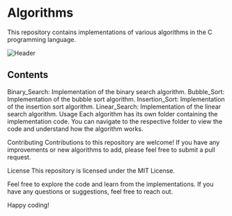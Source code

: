 # Algorithms
This repository contains implementations of various algorithms in the C programming language.

![Header](https://artofcse.com/storage/photos/1/course/code/algorithms.jpg)

## Contents
Binary_Search: Implementation of the binary search algorithm.
Bubble_Sort: Implementation of the bubble sort algorithm.
Insertion_Sort: Implementation of the insertion sort algorithm.
Linear_Search: Implementation of the linear search algorithm.
Usage
Each algorithm has its own folder containing the implementation code. You can navigate to the respective folder to view the code and understand how the algorithm works.

Contributing
Contributions to this repository are welcome! If you have any improvements or new algorithms to add, please feel free to submit a pull request.

License
This repository is licensed under the MIT License.

Feel free to explore the code and learn from the implementations. If you have any questions or suggestions, feel free to reach out.

Happy coding!

